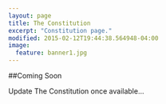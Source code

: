 ```yaml
---
layout: page
title: The Constitution
excerpt: "Constitution page."
modified: 2015-02-12T19:44:38.564948-04:00
image:
  feature: banner1.jpg
---
```


##Coming Soon

Update The Constitution once available...